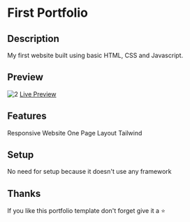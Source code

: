 # First Portfolio

## Description
My first website built using basic HTML, CSS and Javascript.

## Preview
![2](https://user-images.githubusercontent.com/34765525/230939441-da3bd8a7-2844-471a-b712-662dd681f64e.JPG)
[Live Preview](https://rikiprimus.github.io/portofolio/)

## Features
Responsive Website
One Page Layout
Tailwind

## Setup
No need for setup because it doesn't use any framework

## Thanks
If you like this portfolio template don't forget give it a ⭐




